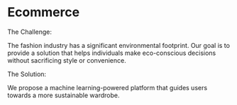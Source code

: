 # Ecommerce
The Challenge:

The fashion industry has a significant environmental footprint. Our goal is to provide a solution that helps individuals make eco-conscious decisions without sacrificing style or convenience.

The Solution:

We propose a machine learning-powered platform that guides users towards a more sustainable wardrobe.
